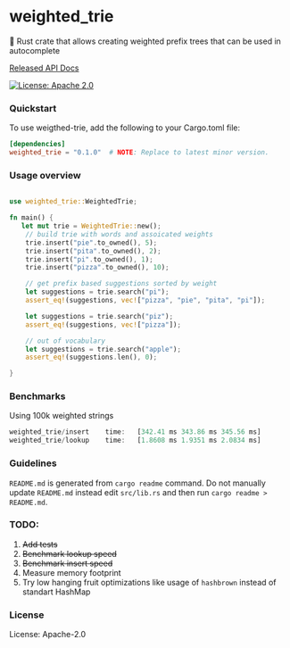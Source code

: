 # weighted_trie

🦀 Rust crate that allows creating weighted prefix trees that can be used in autocomplete

[Released API Docs](https://docs.rs/crate/weighted_trie/latest)

[![License: Apache 2.0](https://img.shields.io/badge/license-Apache_2.0-blue.svg)](https://github.com/subpath/weighted_trie/blob/main/LICENSE)

### Quickstart
To use weigthed-trie, add the following to your Cargo.toml file:

```toml
[dependencies]
weighted_trie = "0.1.0"  # NOTE: Replace to latest minor version.
```

### Usage overview

```rust

use weighted_trie::WeightedTrie;

fn main() {
   let mut trie = WeightedTrie::new();
    // build trie with words and assoicated weights
    trie.insert("pie".to_owned(), 5);
    trie.insert("pita".to_owned(), 2);
    trie.insert("pi".to_owned(), 1);
    trie.insert("pizza".to_owned(), 10);

    // get prefix based suggestions sorted by weight
    let suggestions = trie.search("pi");
    assert_eq!(suggestions, vec!["pizza", "pie", "pita", "pi"]);

    let suggestions = trie.search("piz");
    assert_eq!(suggestions, vec!["pizza"]);

    // out of vocabulary
    let suggestions = trie.search("apple");
    assert_eq!(suggestions.len(), 0);

}

```
### Benchmarks
Using 100k weighted strings

```rust
weighted_trie/insert    time:   [342.41 ms 343.86 ms 345.56 ms]
weighted_trie/lookup    time:   [1.8608 ms 1.9351 ms 2.0834 ms]
```

### Guidelines
`README.md` is generated from `cargo readme` command.
Do not manually update `README.md` instead edit `src/lib.rs`
and then run `cargo readme > README.md`.

### TODO:
1. ~~Add tests~~
2. ~~Benchmark lookup speed~~
3. ~~Benchmark insert speed~~
4. Measure memory footprint
5. Try low hanging fruit optimizations like usage of `hashbrown` instead of standart HashMap


### License

License: Apache-2.0
